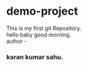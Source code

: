 # demo-project
This is my first git Repository.
<br>
hello baby good morning.
<br>
author - <h3>karan kumar sahu.</h3>
